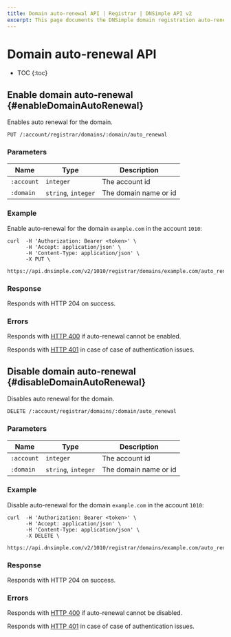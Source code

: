 ```yaml
---
title: Domain auto-renewal API | Registrar | DNSimple API v2
excerpt: This page documents the DNSimple domain registration auto-renewal API v2.
---
```


# Domain auto-renewal API

* TOC
{:toc}


## Enable domain auto-renewal {#enableDomainAutoRenewal}

Enables auto renewal for the domain.

~~~
PUT /:account/registrar/domains/:domain/auto_renewal
~~~

### Parameters

Name | Type | Description
-----|------|------------
`:account` | `integer` | The account id
`:domain` | `string`, `integer` | The domain name or id

### Example

Enable auto-renewal for the domain `example.com` in the account `1010`:

    curl  -H 'Authorization: Bearer <token>' \
          -H 'Accept: application/json' \
          -H 'Content-Type: application/json' \
          -X PUT \
          https://api.dnsimple.com/v2/1010/registrar/domains/example.com/auto_renewal

### Response

Responds with HTTP 204 on success.

### Errors

Responds with [HTTP 400](/v2#bad-request) if auto-renewal cannot be enabled.

Responds with [HTTP 401](/v2#unauthorized) in case of case of authentication issues.

## Disable domain auto-renewal {#disableDomainAutoRenewal}

Disables auto renewal for the domain.

~~~
DELETE /:account/registrar/domains/:domain/auto_renewal
~~~

### Parameters

Name | Type | Description
-----|------|------------
`:account` | `integer` | The account id
`:domain` | `string`, `integer` | The domain name or id

### Example

Disable auto-renewal for the domain `example.com` in the account `1010`:

    curl  -H 'Authorization: Bearer <token>' \
          -H 'Accept: application/json' \
          -H 'Content-Type: application/json' \
          -X DELETE \
          https://api.dnsimple.com/v2/1010/registrar/domains/example.com/auto_renewal

### Response

Responds with HTTP 204 on success.

### Errors

Responds with [HTTP 400](/v2#bad-request) if auto-renewal cannot be disabled.

Responds with [HTTP 401](/v2#unauthorized) in case of case of authentication issues.